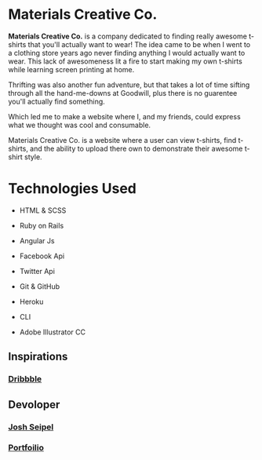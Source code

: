 # Materials Creative Co.

**Materials Creative Co.** is a company dedicated to finding really awesome
t-shirts that you'll actually want to wear! The idea came to be when I went
to a clothing store years ago never finding anything I would actually
want to wear. This lack of awesomeness lit a fire to start making my own
t-shirts while learning screen printing at home.

Thrifting was also another fun adventure, but that takes a lot of time
sifting through all the hand-me-downs at Goodwill, plus there is no guarentee
you'll actually find something.

Which led me to make a website where I, and my friends, could express what we
thought was cool and consumable.

Materials Creative Co. is a website where a user can view t-shirts, find
t-shirts, and the ability to upload there own to demonstrate their awesome
t-shirt style.

# Technologies Used

* HTML & SCSS

* Ruby on Rails

* Angular Js

* Facebook Api

* Twitter Api

* Git & GitHub

* Heroku

* CLI

* Adobe Illustrator CC

## Inspirations

### [Dribbble](https://dribbble.com/)

## Devoloper

### [Josh Seipel](https://github.com/jaguarj)
### [Portfoilio](https://jaguarj.github.io/myportfolio/)
